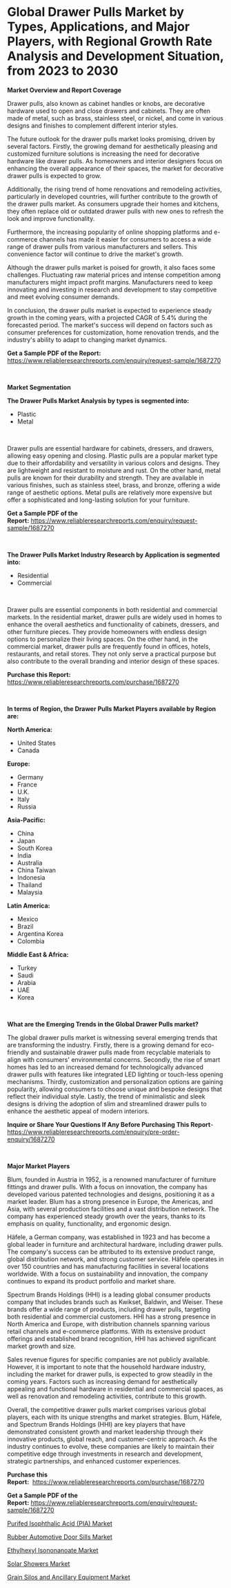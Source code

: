 <p><h1>Global Drawer Pulls Market by Types, Applications, and Major Players, with Regional Growth Rate Analysis and Development Situation, from 2023 to 2030</h1></p><p><strong>Market Overview and Report Coverage</strong></p>
<p><p>Drawer pulls, also known as cabinet handles or knobs, are decorative hardware used to open and close drawers and cabinets. They are often made of metal, such as brass, stainless steel, or nickel, and come in various designs and finishes to complement different interior styles.</p><p>The future outlook for the drawer pulls market looks promising, driven by several factors. Firstly, the growing demand for aesthetically pleasing and customized furniture solutions is increasing the need for decorative hardware like drawer pulls. As homeowners and interior designers focus on enhancing the overall appearance of their spaces, the market for decorative drawer pulls is expected to grow.</p><p>Additionally, the rising trend of home renovations and remodeling activities, particularly in developed countries, will further contribute to the growth of the drawer pulls market. As consumers upgrade their homes and kitchens, they often replace old or outdated drawer pulls with new ones to refresh the look and improve functionality.</p><p>Furthermore, the increasing popularity of online shopping platforms and e-commerce channels has made it easier for consumers to access a wide range of drawer pulls from various manufacturers and sellers. This convenience factor will continue to drive the market's growth.</p><p>Although the drawer pulls market is poised for growth, it also faces some challenges. Fluctuating raw material prices and intense competition among manufacturers might impact profit margins. Manufacturers need to keep innovating and investing in research and development to stay competitive and meet evolving consumer demands.</p><p>In conclusion, the drawer pulls market is expected to experience steady growth in the coming years, with a projected CAGR of 5.4% during the forecasted period. The market's success will depend on factors such as consumer preferences for customization, home renovation trends, and the industry's ability to adapt to changing market dynamics.</p></p>
<p><strong>Get a Sample PDF of the Report:</strong> <a href="https://www.reliableresearchreports.com/enquiry/request-sample/1687270">https://www.reliableresearchreports.com/enquiry/request-sample/1687270</a></p>
<p>&nbsp;</p>
<p><strong>Market Segmentation</strong></p>
<p><strong>The Drawer Pulls Market Analysis by types is segmented into:</strong></p>
<p><ul><li>Plastic</li><li>Metal</li></ul></p>
<p>&nbsp;</p>
<p><p>Drawer pulls are essential hardware for cabinets, dressers, and drawers, allowing easy opening and closing. Plastic pulls are a popular market type due to their affordability and versatility in various colors and designs. They are lightweight and resistant to moisture and rust. On the other hand, metal pulls are known for their durability and strength. They are available in various finishes, such as stainless steel, brass, and bronze, offering a wide range of aesthetic options. Metal pulls are relatively more expensive but offer a sophisticated and long-lasting solution for your furniture.</p></p>
<p><strong>Get a Sample PDF of the Report:</strong>&nbsp;<a href="https://www.reliableresearchreports.com/enquiry/request-sample/1687270">https://www.reliableresearchreports.com/enquiry/request-sample/1687270</a></p>
<p>&nbsp;</p>
<p><strong>The Drawer Pulls Market Industry Research by Application is segmented into:</strong></p>
<p><ul><li>Residential</li><li>Commercial</li></ul></p>
<p>&nbsp;</p>
<p><p>Drawer pulls are essential components in both residential and commercial markets. In the residential market, drawer pulls are widely used in homes to enhance the overall aesthetics and functionality of cabinets, dressers, and other furniture pieces. They provide homeowners with endless design options to personalize their living spaces. On the other hand, in the commercial market, drawer pulls are frequently found in offices, hotels, restaurants, and retail stores. They not only serve a practical purpose but also contribute to the overall branding and interior design of these spaces.</p></p>
<p><strong>Purchase this Report:</strong>&nbsp; <a href="https://www.reliableresearchreports.com/purchase/1687270">https://www.reliableresearchreports.com/purchase/1687270</a></p>
<p>&nbsp;</p>
<p><strong>In terms of Region, the Drawer Pulls Market Players available by Region are:</strong></p>
<p>
    <p> <strong> North America: </strong>
        <ul>
            <li>United States</li>
            <li>Canada</li>
        </ul>
        </p> 
    <p> <strong> Europe: </strong>
        <ul>
            <li>Germany</li>
            <li>France</li>
            <li>U.K.</li>
            <li>Italy</li>
            <li>Russia</li>
        </ul>
        </p> 
    <p> <strong> Asia-Pacific: </strong>
        <ul>
            <li>China</li>
            <li>Japan</li>
            <li>South Korea</li>
            <li>India</li>
            <li>Australia</li>
            <li>China Taiwan</li>
            <li>Indonesia</li>
            <li>Thailand</li>
            <li>Malaysia</li>
        </ul>
        </p> 
    <p> <strong> Latin America: </strong>
        <ul>
            <li>Mexico</li>
            <li>Brazil</li>
            <li>Argentina Korea</li>
            <li>Colombia</li>
        </ul>
        </p> 
    <p> <strong> Middle East & Africa: </strong>
        <ul>
            <li>Turkey</li>
            <li>Saudi</li>
            <li>Arabia</li>
            <li>UAE</li>
            <li>Korea</li>
        </ul>
    </p>
    </p>
<p>&nbsp;</p>
<p><strong>What are the Emerging Trends in the Global Drawer Pulls market?</strong></p>
<p><p>The global drawer pulls market is witnessing several emerging trends that are transforming the industry. Firstly, there is a growing demand for eco-friendly and sustainable drawer pulls made from recyclable materials to align with consumers' environmental concerns. Secondly, the rise of smart homes has led to an increased demand for technologically advanced drawer pulls with features like integrated LED lighting or touch-less opening mechanisms. Thirdly, customization and personalization options are gaining popularity, allowing consumers to choose unique and bespoke designs that reflect their individual style. Lastly, the trend of minimalistic and sleek designs is driving the adoption of slim and streamlined drawer pulls to enhance the aesthetic appeal of modern interiors.</p></p>
<p><strong>Inquire or Share Your Questions If Any Before Purchasing This Report</strong>- <a href="https://www.reliableresearchreports.com/enquiry/pre-order-enquiry/1687270">https://www.reliableresearchreports.com/enquiry/pre-order-enquiry/1687270</a></p>
<p>&nbsp;</p>
<p><strong>Major Market Players</strong></p>
<p><p>Blum, founded in Austria in 1952, is a renowned manufacturer of furniture fittings and drawer pulls. With a focus on innovation, the company has developed various patented technologies and designs, positioning it as a market leader. Blum has a strong presence in Europe, the Americas, and Asia, with several production facilities and a vast distribution network. The company has experienced steady growth over the years, thanks to its emphasis on quality, functionality, and ergonomic design.</p><p>Häfele, a German company, was established in 1923 and has become a global leader in furniture and architectural hardware, including drawer pulls. The company's success can be attributed to its extensive product range, global distribution network, and strong customer service. Häfele operates in over 150 countries and has manufacturing facilities in several locations worldwide. With a focus on sustainability and innovation, the company continues to expand its product portfolio and market share.</p><p>Spectrum Brands Holdings (HHI) is a leading global consumer products company that includes brands such as Kwikset, Baldwin, and Weiser. These brands offer a wide range of products, including drawer pulls, targeting both residential and commercial customers. HHI has a strong presence in North America and Europe, with distribution channels spanning various retail channels and e-commerce platforms. With its extensive product offerings and established brand recognition, HHI has achieved significant market growth and size.</p><p>Sales revenue figures for specific companies are not publicly available. However, it is important to note that the household hardware industry, including the market for drawer pulls, is expected to grow steadily in the coming years. Factors such as increasing demand for aesthetically appealing and functional hardware in residential and commercial spaces, as well as renovation and remodeling activities, contribute to this growth.</p><p>Overall, the competitive drawer pulls market comprises various global players, each with its unique strengths and market strategies. Blum, Häfele, and Spectrum Brands Holdings (HHI) are key players that have demonstrated consistent growth and market leadership through their innovative products, global reach, and customer-centric approach. As the industry continues to evolve, these companies are likely to maintain their competitive edge through investments in research and development, strategic partnerships, and enhanced customer experiences.</p></p>
<p><strong>Purchase this Report:</strong>&nbsp;&nbsp;<a href="https://www.reliableresearchreports.com/purchase/1687270">https://www.reliableresearchreports.com/purchase/1687270</a></p>
<p></p>
<p><strong>Get a Sample PDF of the Report:</strong>&nbsp;<a href="https://www.reliableresearchreports.com/enquiry/request-sample/1687270">https://www.reliableresearchreports.com/enquiry/request-sample/1687270</a></p>
<p><p><a href="https://www.linkedin.com/pulse/purifed-isophthalic-acid-pia-market-research-report-unlocks/">Purifed Isophthalic Acid (PIA) Market</a></p><p><a href="https://medium.com/@serenaframi/rubber-automotive-door-sills-market-report-reveals-the-latest-trends-and-growth-opportunities-of-e7a27afa4479">Rubber Automotive Door Sills Market</a></p><p><a href="https://github.com/anmolreportprime/Market-Research-Report-List-1/blob/main/ethylhexyl-isononanoate-market.md">Ethylhexyl Isononanoate Market</a></p><p><a href="https://github.com/jhonwin654/Market-Research-Report-List-1/blob/main/solar-showers-market.md">Solar Showers Market</a></p><p><a href="https://medium.com/@tiannathiel2023/grain-silos-and-ancillary-equipment-market-report-reveals-the-latest-trends-and-growth-ba19b4ce12ed">Grain Silos and Ancillary Equipment Market</a></p></p>